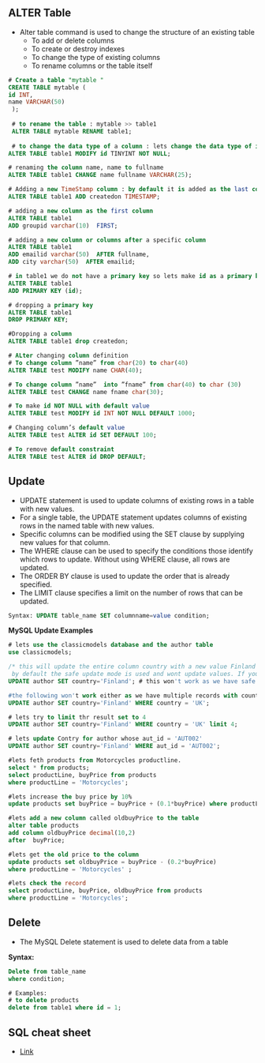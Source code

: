 ## ALTER Table 
- Alter table command is used to change the structure of an existing table
    - To add or delete columns 
    - To create or destroy indexes 
    - To change the type of existing columns 
    - To rename columns or the table itself

```sql
# Create a table "mytable "
CREATE TABLE mytable (
id INT,
name VARCHAR(50)
 );
 
 # to rename the table : mytable >> table1
 ALTER TABLE mytable RENAME table1;
 
 # to change the data type of a column : lets change the data type of id column from INTEGER to TINYINT
ALTER TABLE table1 MODIFY id TINYINT NOT NULL;

# renaming the column name, name to fullname
ALTER TABLE table1 CHANGE name fullname VARCHAR(25);

# Adding a new TimeStamp column : by default it is added as the last column
ALTER TABLE table1 ADD createdon TIMESTAMP;

# adding a new column as the first column 
ALTER TABLE table1
ADD groupid varchar(10)  FIRST;

# adding a new column or columns after a specific column 
ALTER TABLE table1
ADD emailid varchar(50)  AFTER fullname,
ADD city varchar(50)  AFTER emailid;

# in table1 we do not have a primary key so lets make id as a primary key
ALTER TABLE table1
ADD PRIMARY KEY (id);

# dropping a primary key
ALTER TABLE table1
DROP PRIMARY KEY;

#Dropping a column 
ALTER TABLE table1 drop createdon;

# ALter changing column definition
# To change column ”name” from char(20) to char(40)
ALTER TABLE test MODIFY name CHAR(40);

# To change column ”name”  into ”fname” from char(40) to char (30)
ALTER TABLE test CHANGE name fname char(30);

# To make id NOT NULL with default value
ALTER TABLE test MODIFY id INT NOT NULL DEFAULT 1000;

# Changing column’s default value
ALTER TABLE test ALTER id SET DEFAULT 100;

# To remove default constraint
ALTER TABLE test ALTER id DROP DEFAULT;

```
## Update 
- UPDATE statement is used to update columns of existing rows in a table with new values.
- For a single table, the UPDATE statement updates columns of existing rows in the named table with new values.
-  Specific columns can be modified using the SET clause by supplying new values for that column.
- The WHERE clause can be used to specify the conditions those identify which rows to update. Without using WHERE clause, all rows are updated.
- The ORDER BY clause is used to update the order that is already specified.
- The LIMIT clause specifies a limit on the number of rows that can be updated.

```sql
Syntax: UPDATE table_name SET columnname=value condition;
```
**MySQL Update Examples**
```sql
# lets use the classicmodels database and the author table
use classicmodels;

/* this will update the entire column country with a new value Finland however by 
 by default the safe update mode is used and wont update values. If you want you can disable it. */
UPDATE author SET country='Finland'; # this won't work as we have safe update

#the following won't work either as we have multiple records with country UK
UPDATE author SET country='Finland' WHERE country = 'UK'; 

# lets try to limit thr result set to 4
UPDATE author SET country='Finland' WHERE country = 'UK' limit 4;

# lets update Contry for author whose aut_id = 'AUT002'
UPDATE author SET country='Finland' WHERE aut_id = 'AUT002';

#lets feth products from Motorcycles productline.
select * from products;
select productLine, buyPrice from products
where productLine = 'Motorcycles';

#lets increase the buy price by 10%
update products set buyPrice = buyPrice + (0.1*buyPrice) where productLine = 'Motorcycles' ;

#lets add a new column called oldbuyPrice to the table 
alter table products 
add column oldbuyPrice decimal(10,2) 
after  buyPrice;

#lets get the old price to the column 
update products set oldbuyPrice = buyPrice - (0.2*buyPrice) 
where productLine = 'Motorcycles' ;

#lets check the record
select productLine, buyPrice, oldbuyPrice from products
where productLine = 'Motorcycles';
```

## Delete 
- The MySQL Delete statement is used to delete data from a table

**Syntax:** 
```sql
Delete from table_name 
where condition;

# Examples: 
# to delete products 
delete from table1 where id = 1; 
```

## SQL cheat sheet 
- [Link](https://learnsql.com/blog/sql-basics-cheat-sheet/sql-basics-cheat-sheet-a4.pdf)


